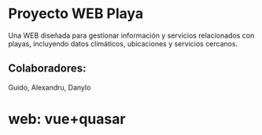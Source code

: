 # Proyecto WEB Playa
Una WEB diseñada para gestionar información y servicios relacionados con playas, incluyendo datos climáticos, ubicaciones y servicios cercanos.

## Colaboradores:
Guido, Alexandru, Danylo

# web: vue+quasar
